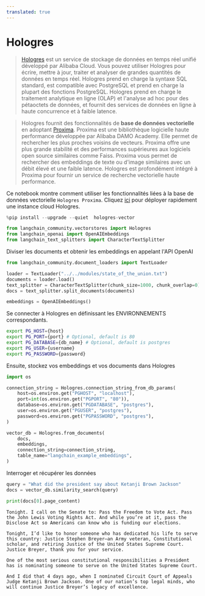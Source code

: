 ```yaml
---
translated: true
---
```


# Hologres

>[Hologres](https://www.alibabacloud.com/help/en/hologres/latest/introduction) est un service de stockage de données en temps réel unifié développé par Alibaba Cloud. Vous pouvez utiliser Hologres pour écrire, mettre à jour, traiter et analyser de grandes quantités de données en temps réel.
>Hologres prend en charge la syntaxe SQL standard, est compatible avec PostgreSQL et prend en charge la plupart des fonctions PostgreSQL. Hologres prend en charge le traitement analytique en ligne (OLAP) et l'analyse ad hoc pour des pétaoctets de données, et fournit des services de données en ligne à haute concurrence et à faible latence.

>Hologres fournit des fonctionnalités de **base de données vectorielle** en adoptant [Proxima](https://www.alibabacloud.com/help/en/hologres/latest/vector-processing).
>Proxima est une bibliothèque logicielle haute performance développée par Alibaba DAMO Academy. Elle permet de rechercher les plus proches voisins de vecteurs. Proxima offre une plus grande stabilité et des performances supérieures aux logiciels open source similaires comme Faiss. Proxima vous permet de rechercher des embeddings de texte ou d'image similaires avec un débit élevé et une faible latence. Hologres est profondément intégré à Proxima pour fournir un service de recherche vectorielle haute performance.

Ce notebook montre comment utiliser les fonctionnalités liées à la base de données vectorielle `Hologres Proxima`.
Cliquez [ici](https://www.alibabacloud.com/zh/product/hologres) pour déployer rapidement une instance cloud Hologres.

```python
%pip install --upgrade --quiet  hologres-vector
```

```python
from langchain_community.vectorstores import Hologres
from langchain_openai import OpenAIEmbeddings
from langchain_text_splitters import CharacterTextSplitter
```

Diviser les documents et obtenir les embeddings en appelant l'API OpenAI

```python
from langchain_community.document_loaders import TextLoader

loader = TextLoader("../../modules/state_of_the_union.txt")
documents = loader.load()
text_splitter = CharacterTextSplitter(chunk_size=1000, chunk_overlap=0)
docs = text_splitter.split_documents(documents)

embeddings = OpenAIEmbeddings()
```

Se connecter à Hologres en définissant les ENVIRONNEMENTS correspondants.

```bash
export PG_HOST={host}
export PG_PORT={port} # Optional, default is 80
export PG_DATABASE={db_name} # Optional, default is postgres
export PG_USER={username}
export PG_PASSWORD={password}
```

Ensuite, stockez vos embeddings et vos documents dans Hologres

```python
import os

connection_string = Hologres.connection_string_from_db_params(
    host=os.environ.get("PGHOST", "localhost"),
    port=int(os.environ.get("PGPORT", "80")),
    database=os.environ.get("PGDATABASE", "postgres"),
    user=os.environ.get("PGUSER", "postgres"),
    password=os.environ.get("PGPASSWORD", "postgres"),
)

vector_db = Hologres.from_documents(
    docs,
    embeddings,
    connection_string=connection_string,
    table_name="langchain_example_embeddings",
)
```

Interroger et récupérer les données

```python
query = "What did the president say about Ketanji Brown Jackson"
docs = vector_db.similarity_search(query)
```

```python
print(docs[0].page_content)
```

```output
Tonight. I call on the Senate to: Pass the Freedom to Vote Act. Pass the John Lewis Voting Rights Act. And while you’re at it, pass the Disclose Act so Americans can know who is funding our elections.

Tonight, I’d like to honor someone who has dedicated his life to serve this country: Justice Stephen Breyer—an Army veteran, Constitutional scholar, and retiring Justice of the United States Supreme Court. Justice Breyer, thank you for your service.

One of the most serious constitutional responsibilities a President has is nominating someone to serve on the United States Supreme Court.

And I did that 4 days ago, when I nominated Circuit Court of Appeals Judge Ketanji Brown Jackson. One of our nation’s top legal minds, who will continue Justice Breyer’s legacy of excellence.
```
